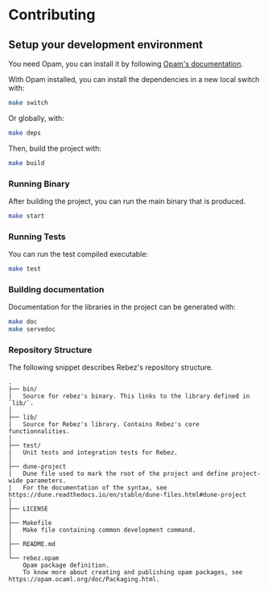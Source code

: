 # Contributing

## Setup your development environment

You need Opam, you can install it by following [Opam's documentation](https://opam.ocaml.org/doc/Install.html).

With Opam installed, you can install the dependencies in a new local switch with:

```bash
make switch
```

Or globally, with:

```bash
make deps
```

Then, build the project with:

```bash
make build
```

### Running Binary

After building the project, you can run the main binary that is produced.

```bash
make start
```

### Running Tests

You can run the test compiled executable:

```bash
make test
```

### Building documentation

Documentation for the libraries in the project can be generated with:

```bash
make doc
make servedoc
```

### Repository Structure

The following snippet describes Rebez's repository structure.

```text
.
├── bin/
|   Source for rebez's binary. This links to the library defined in `lib/`.
│
├── lib/
|   Source for Rebez's library. Contains Rebez's core functionnalities.
│
├── test/
|   Unit tests and integration tests for Rebez.
│
├── dune-project
|   Dune file used to mark the root of the project and define project-wide parameters.
|   For the documentation of the syntax, see https://dune.readthedocs.io/en/stable/dune-files.html#dune-project
│
├── LICENSE
│
├── Makefile
|   Make file containing common development command.
│
├── README.md
│
└── rebez.opam
    Opam package definition.
    To know more about creating and publishing opam packages, see https://opam.ocaml.org/doc/Packaging.html.
```
